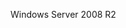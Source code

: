 <Token xmlns:xlink="http://www.w3.org/1999/xlink">Windows Server 2008 R2</Token>

<!--HONumber=Mar16_HO1-->


